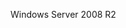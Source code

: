 <Token xmlns:xlink="http://www.w3.org/1999/xlink">Windows Server 2008 R2</Token>

<!--HONumber=Mar16_HO1-->


